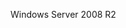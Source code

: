 <Token xmlns:xlink="http://www.w3.org/1999/xlink">Windows Server 2008 R2</Token>

<!--HONumber=Mar16_HO1-->


